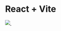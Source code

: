 # React + Vite

<a href="https://www.notion.so/Counter-App-18c421e1227480aca36fcc24e384137b">
    <img src="https://img.shields.io/badge/Notion-F3F3F3.svg?style=for-the-badge&logo=notion&logoColor=black" />&nbsp
</a>
